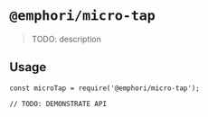 # `@emphori/micro-tap`

> TODO: description

## Usage

```
const microTap = require('@emphori/micro-tap');

// TODO: DEMONSTRATE API
```
